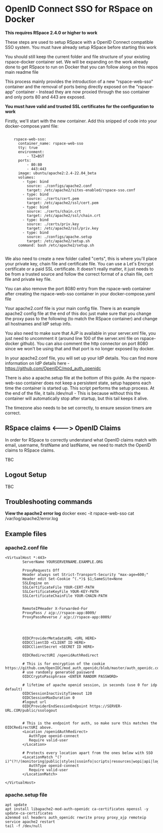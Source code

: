 # OpenID Connect SSO for RSpace on Docker

**This requires RSpace 2.4.0 or higher to work** 

These steps are used to setup RSpace with a OpenID Connect compatible SSO system. You must have already setup RSpace before starting this work

You should still keep the current folder and file structure of your existing rspace-docker container set. We will be expanding on the work already done to get RSpace to run on Docker that you can follow along on this repos main readme file

This process mainly provides the introduction of a new "rspace-web-sso" container and the removal of ports being directly exposed on the "rspace-app" container - Instead they are now proxied through the sso container and only ports 80 and 443 are exposed.

**You must have valid and trusted SSL certificates for the configuration to work**

Firstly, we'll start with the new container. Add this snipped of code into your docker-compose.yaml file:

```

    rspace-web-sso:
      container_name: rspace-web-sso
      tty: true
      environment:
          - TZ=BST
      ports:
          - 80:80
          - 443:443
      image: ubuntu/apache2:2.4-22.04_beta
      volumes:
        - type: bind
          source: ./configs/apache2.conf
          target: /etc/apache2/sites-enabled/rspace-sso.conf
        - type: bind
          source: ./certs/cert.pem
          target: /etc/apache2/ssl/cert.pem
        - type: bind
          source: ./certs/chain.crt
          target: /etc/apache2/ssl/chain.crt
        - type: bind
          source: ./certs/priv.key
          target: /etc/apache2/ssl/priv.key
        - type: bind
          source: ./configs/apache.setup
          target: /etc/apache2/setup.sh
      command: bash /etc/apache2/setup.sh


```

We also need to create a new folder called "certs", this is where you'll place your private key, chain file and certificate file. You can use a Let's Encrypt certificate or a paid SSL certificate. It doesn't really matter, it just needs to be from a trusted source and follow the correct format of a chain file, cert file and private key file.

You can also remove the port 8080 entry from the rspace-web container after creating the rspace-web-sso container in your docker-compose.yaml file

Your apache2.conf file is your main config file. There is an example apache2 config file at the end of this doc just make sure that you change the proxy pass to the following (to match the RSpace container) and change all hostnames and IdP setup info.

You also need to make sure that AJP is available in your server.xml file, you just need to uncomment it (around line 100 of the server.xml file on rspace-docker github). 
You can also comment the http connector on port 8080 since we won't be using that and that port is no longer exposed by docker.

In your apache2.conf file, you will set up your IdP details. You can find more information on IdP details here - https://github.com/OpenIDC/mod_auth_openidc

There is also a apache.setup file at the bottom of this guide. As the rspace-web-sso container does not keep a persistent state, setup happens each time the container is started up. This script performs the setup process. At the end of the file, it tails /dev/null - This is because without this the container will automatically stop after startup, but this tail keeps it alive.

The timezone also needs to be set correctly, to ensure session timers are correct.

## RSpace claims <---> OpenID Claims
In order for RSpace to correctly understand what OpenID claims match with email, username, firstName and lastName, we need to match the OpenID claims to RSpace claims.

TBC

## Logout Setup

TBC

## Troubleshooting commands

**View the apache2 error log**
docker exec -it rspace-web-sso cat /var/log/apache2/error.log

## Example files
### apache2.conf file
```
<VirtualHost *:443>
        ServerName YOURSERVERNAME.EXAMPLE.ORG
        
        ProxyRequests Off
        Header always set Strict-Transport-Security "max-age=600;"
        Header edit Set-Cookie ^(.*)$ $1;SameSite=None
        SSLEngine on
        SSLCertificateFile YOUR-CERT-PATH
        SSLCertificateKeyFile YOUR-KEY-PATH
        SSLCertificateChainFile YOUR-CHAIN-PATH

   
        RemoteIPHeader X-Forwarded-For
        ProxyPass / ajp://rspace-app:8009/
        ProxyPassReverse / ajp://rspace-app:8009/




        OIDCProviderMetadataURL <URL HERE>
        OIDCClientID <CLIENT ID HERE>
        OIDCClientSecret <SECRET ID HERE>

        OIDCRedirectURI /openidAuthRedirect

        # This is for encryption of the cookie https://github.com/OpenIDC/mod_auth_openidc/blob/master/auth_openidc.conf#L16
        # use randomly generated password
        OIDCCryptoPassphrase <ENTER RANDOM PASSWORD>

        # lifetime of apache openid session, in seconds (use 0 for idp default)
        OIDCSessionInactivityTimeout 120
        OIDCSessionMaxDuration 0
        #logout url
        OIDCProviderEndSessionEndpoint https://SERVER-URL.COM/public/ssologout


        # This is the endpoint for auth, so make sure this matches the OIDCRedirectURI above.
        <Location /openidAuthRedirect>
           AuthType openid-connect
           Require valid-user
        </Location>

        # Protects every location apart from the ones below with SSO
        <LocationMatch "(?i)^(?!/(monitoring|public|styles|ssoinfo|scripts|resources|wopi|api|logout|images))">
           AuthType openid-connect
           Require valid-user
        </LocationMatch>

</VirtualHost>
```

### apache.setup file
```
apt update
apt install libapache2-mod-auth-openidc ca-certificates openssl -y
update-ca-certificates
a2enmod ssl headers auth_openidc rewrite proxy proxy_ajp remoteip
service apache2 restart
tail -f /dev/null
```
